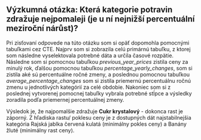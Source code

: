 ## Výzkumná otázka: Která kategorie potravin zdražuje nejpomaleji (je u ní nejnižší percentuální meziroční nárůst)?

Pri zisťovaní odpovede na túto otázku som si opäť dopomohla pomocnými tabuľkami cez CTE.
Najprv som si zobrazila celú primárnú tabuľku, z ktorej som následne vyselektovala potrebné dáta a určila časové rozpätie.
Následne som si pomocnou tabuľkou *previous_year_prices* zistila ceny za minulý rok, ďalšou pomocnou tabuľkou *percentage_yearly_changes*, som si zistila aké sú percentuálne ročné zmeny, a poslednou pomocnou tabuľkou *average_percentage_changes* som si zistila priemernú percentuálnu ročnú zmenu u jednotlivých kategórií za celé obdobie.
Nakoniec som si z poslednej vytvorenej pomocnej tabuľky vybrala potrebné stĺpce a výsledky zoradila podľa priemernej percentuálnej zmeny.

Výsledok je, že najpomalšie zdražuje **Cukr krystalový** - dokonca rast je záporný.
Z hľadiska rastu/ poklesu ceny je z dostupných dát najstabilnejšia kategória Rajská jablka červená kulatá (minimálny pokles ceny) a Banány žluté (minimálny rast ceny).
